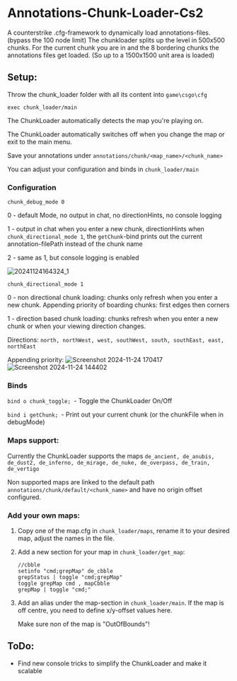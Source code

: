 # Annotations-Chunk-Loader-Cs2
A counterstrike .cfg-framework to dynamically load annotations-files. (bypass the 100 node limit)
The chunkloader splits up the level in 500x500 chunks. For the current chunk you are in and the 8 bordering chunks the annotations files get loaded. (So up to a 1500x1500 unit area is loaded)

## Setup:
Throw the chunk_loader folder with all its content into ```game\csgo\cfg```

```exec chunk_loader/main```

The ChunkLoader automatically detects the map you're playing on.

The ChunkLoader automatically switches off when you change the map or exit to the main menu.

Save your annotations under ```annotations/chunk/<map_name>/<chunk_name>```

You can adjust your configuration and binds in ```chunk_loader/main```

### Configuration
```chunk_debug_mode 0``` 

0 - default Mode, no output in chat, no directionHints, no console logging

1 - output in chat when you enter a new chunk, directionHints when ```chunk_directional_mode 1```, the ```getChunk```-bind prints out the current annotation-filePath instead of the chunk name

2 - same as 1, but console logging is enabled

![20241124164324_1](https://github.com/user-attachments/assets/7c7503e2-faea-4b6e-99d9-73e236a907ac)


```chunk_directional_mode 1``` 

0 - non directional chunk loading: chunks only refresh when you enter a new chunk. Appending priority of boarding chunks: first edges then corners

1 - direction based chunk loading: chunks refresh when you enter a new chunk or when your viewing direction changes.

   Directions: ```north, northWest, west, southWest, south, southEast, east, northEast```

  Appending priority: 
![Screenshot 2024-11-24 170417](https://github.com/user-attachments/assets/42c32759-144b-40fe-9949-9ea2ce0c9e27)
![Screenshot 2024-11-24 144402](https://github.com/user-attachments/assets/af7379f1-9cff-48ec-aa10-20be8646f142)


### Binds
```bind o chunk_toggle; ```- Toggle the ChunkLoader On/Off

```bind i getChunk; ```- Print out your current chunk (or the chunkFile when in debugMode)


### Maps support:

Currently the ChunkLoader supports the maps ```de_ancient, de_anubis, de_dust2, de_inferno, de_mirage, de_nuke, de_overpass, de_train, de_vertigo```

Non supported maps are linked to the default path  ```annotations/chunk/default/<chunk_name>``` and have no origin offset configured.

### Add your own maps:
1. Copy one of the map.cfg in ```chunk_loader/maps```, rename it to your desired map, adjust the names in the file.
2. Add a new section for your map in ```chunk_loader/get_map```:
   ```
   //cbble
   setinfo "cmd;grepMap" de_cbble
   grepStatus | toggle "cmd;grepMap"
   toggle grepMap cmd , mapCbble
   grepMap | toggle "cmd;"
   ```
4. Add an alias under the map-section in ```chunk_loader/main```. If the map is off centre, you need to define x/y-offset values here.

   Make sure non of the map is "OutOfBounds"!


## ToDo:
- Find new console tricks to simplify the ChunkLoader and make it scalable
